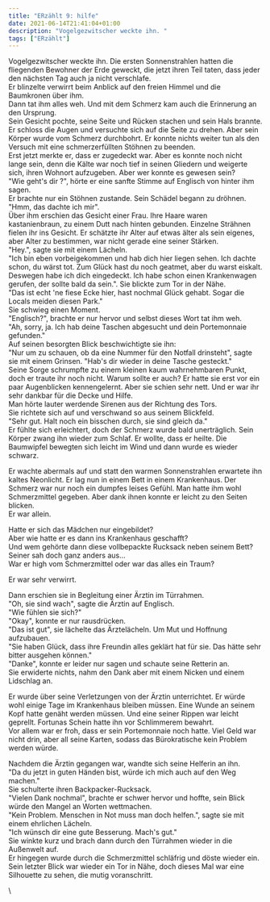 ```yaml
---
title: "ERzählt 9: hilfe"
date: 2021-06-14T21:41:04+01:00
description: "Vogelgezwitscher weckte ihn. "
tags: ["ERzählt"]
---
```


Vogelgezwitscher weckte ihn. Die ersten Sonnenstrahlen hatten die fliegenden Bewohner der Erde geweckt, die jetzt ihren Teil taten, dass jeder den nächsten Tag auch ja nicht verschlafe.\
Er blinzelte verwirrt beim Anblick auf den freien Himmel und die Baumkronen über ihm.\
Dann tat ihm alles weh. Und mit dem Schmerz kam auch die Erinnerung an den Ursprung.\
Sein Gesicht pochte, seine Seite und Rücken stachen und sein Hals brannte.\
Er schloss die Augen und versuchte sich auf die Seite zu drehen. Aber sein Körper wurde vom Schmerz durchbohrt. Er konnte nichts weiter tun als den Versuch mit eine schmerzerfüllten Stöhnen zu beenden.\
Erst jetzt merkte er, dass er zugedeckt war. Aber es konnte noch nicht lange sein, denn die Kälte war noch tief in seinen Gliedern und weigerte sich, ihren Wohnort aufzugeben. Aber wer konnte es gewesen sein?\
"Wie geht's dir ?", hörte er eine sanfte Stimme auf Englisch von hinter ihm sagen.\
Er brachte nur ein Stöhnen zustande. Sein Schädel begann zu dröhnen.\
"Hmm, das dachte ich mir".\
Über ihm erschien das Gesicht einer Frau. Ihre Haare waren kastanienbraun, zu einem Dutt nach hinten gebunden. Einzelne Strähnen fielen ihr ins Gesicht. Er schätzte ihr Alter auf etwas älter als sein eigenes, aber Alter zu bestimmen, war nicht gerade eine seiner Stärken.\
"Hey.", sagte sie mit einem Lächeln.\
"Ich bin eben vorbeigekommen und hab dich hier liegen sehen. Ich dachte schon, du wärst tot. Zum Glück hast du noch geatmet, aber du warst eiskalt. Deswegen habe ich dich eingedeckt. Ich habe schon einen Krankenwagen gerufen, der sollte bald da sein.". Sie blickte zum Tor in der Nähe.\
"Das ist echt 'ne fiese Ecke hier, hast nochmal Glück gehabt. Sogar die Locals meiden diesen Park."\
Sie schwieg einen Moment.\
"Englisch?", brachte er nur hervor und selbst dieses Wort tat ihm weh.\
"Ah, sorry, ja. Ich hab deine Taschen abgesucht und dein Portemonnaie gefunden."\
Auf seinen besorgten Blick beschwichtigte sie ihn:\
"Nur um zu schauen, ob da eine Nummer für den Notfall drinsteht", sagte sie mit einem Grinsen. "Hab's dir wieder in deine Tasche gesteckt."\
Seine Sorge schrumpfte zu einem kleinen kaum wahrnehmbaren Punkt, doch er traute ihr noch nicht. Warum sollte er auch? Er hatte sie erst vor ein paar Augenblicken kennengelernt. Aber sie schien sehr nett. Und er war ihr sehr dankbar für die Decke und Hilfe.\
Man hörte lauter werdende Sirenen aus der Richtung des Tors.\
Sie richtete sich auf und verschwand so aus seinem Blickfeld.\
"Sehr gut. Halt noch ein bisschen durch, sie sind gleich da."\
Er fühlte sich erleichtert, doch der Schmerz wurde bald unerträglich. Sein Körper zwang ihn wieder zum Schlaf. Er wollte, dass er heilte. Die Baumwipfel bewegten sich leicht im Wind und dann wurde es wieder schwarz.

Er wachte abermals auf und statt den warmen Sonnenstrahlen erwartete ihn kaltes Neonlicht. Er lag nun in einem Bett in einem Krankenhaus. Der Schmerz war nur noch ein dumpfes leises Gefühl. Man hatte ihm wohl Schmerzmittel gegeben. Aber dank ihnen konnte er leicht zu den Seiten blicken.\
Er war allein.

Hatte er sich das Mädchen nur eingebildet?\
Aber wie hatte er es dann ins Krankenhaus geschafft?\
Und wem gehörte dann diese vollbepackte Rucksack neben seinem Bett?\
Seiner sah doch ganz anders aus...\
War er high vom Schmerzmittel oder war das alles ein Traum?

Er war sehr verwirrt.

Dann erschien sie in Begleitung einer Ärztin im Türrahmen.\
"Oh, sie sind wach", sagte die Ärztin auf Englisch.\
"Wie fühlen sie sich?"\
"Okay", konnte er nur rausdrücken.\
"Das ist gut", sie lächelte das Ärztelächeln. Um Mut und Hoffnung aufzubauen.\
"Sie haben Glück, dass ihre Freundin alles geklärt hat für sie. Das hätte sehr bitter ausgehen können."\
"Danke", konnte er leider nur sagen und schaute seine Retterin an.\
Sie erwiderte nichts, nahm den Dank aber mit einem Nicken und einem Lidschlag an.

Er wurde über seine Verletzungen von der Ärztin unterrichtet. Er würde wohl einige Tage im Krankenhaus bleiben müssen. Eine Wunde an seinem Kopf hatte genäht werden müssen. Und eine seiner Rippen war leicht geprellt. Fortunas Schein hatte ihn vor Schlimmerem bewahrt.\
Vor allem war er froh, dass er sein Portemonnaie noch hatte. Viel Geld war nicht drin, aber all seine Karten, sodass das Bürokratische kein Problem werden würde.

Nachdem die Ärztin gegangen war, wandte sich seine Helferin an ihn.\
"Da du jetzt in guten Händen bist, würde ich mich auch auf den Weg machen."\
Sie schulterte ihren Backpacker-Rucksack.\
"Vielen Dank nochmal", brachte er schwer hervor und hoffte, sein Blick würde den Mangel an Worten wettmachen.\
"Kein Problem. Menschen in Not muss man doch helfen.", sagte sie mit einem ehrlichen Lächeln.\
"Ich wünsch dir eine gute Besserung. Mach's gut."\
Sie winkte kurz und brach dann durch den Türrahmen wieder in die Außenwelt auf.\
Er hingegen wurde durch die Schmerzmittel schläfrig und döste wieder ein. Sein letzter Blick war wieder ein Tor in Nähe, doch dieses Mal war eine Silhouette zu sehen, die mutig voranschritt.

\
